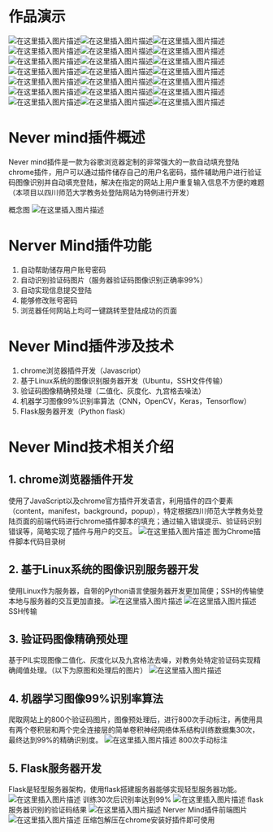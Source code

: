 # 作品演示
![在这里插入图片描述](https://img-blog.csdnimg.cn/20191205164715836.png?x-oss-process=image/watermark,type_ZmFuZ3poZW5naGVpdGk,shadow_10,text_aHR0cHM6Ly9ibG9nLmNzZG4ubmV0L3dlaXhpbl80MzY5ODMyOA==,size_16,color_FFFFFF,t_70)![在这里插入图片描述](https://img-blog.csdnimg.cn/20191205164739866.png?x-oss-process=image/watermark,type_ZmFuZ3poZW5naGVpdGk,shadow_10,text_aHR0cHM6Ly9ibG9nLmNzZG4ubmV0L3dlaXhpbl80MzY5ODMyOA==,size_16,color_FFFFFF,t_70)![在这里插入图片描述](https://img-blog.csdnimg.cn/20191205164745652.png?x-oss-process=image/watermark,type_ZmFuZ3poZW5naGVpdGk,shadow_10,text_aHR0cHM6Ly9ibG9nLmNzZG4ubmV0L3dlaXhpbl80MzY5ODMyOA==,size_16,color_FFFFFF,t_70)![在这里插入图片描述](https://img-blog.csdnimg.cn/2019120516475364.png?x-oss-process=image/watermark,type_ZmFuZ3poZW5naGVpdGk,shadow_10,text_aHR0cHM6Ly9ibG9nLmNzZG4ubmV0L3dlaXhpbl80MzY5ODMyOA==,size_16,color_FFFFFF,t_70)![在这里插入图片描述](https://img-blog.csdnimg.cn/20191205164758560.png?x-oss-process=image/watermark,type_ZmFuZ3poZW5naGVpdGk,shadow_10,text_aHR0cHM6Ly9ibG9nLmNzZG4ubmV0L3dlaXhpbl80MzY5ODMyOA==,size_16,color_FFFFFF,t_70)![在这里插入图片描述](https://img-blog.csdnimg.cn/20191205164804520.png?x-oss-process=image/watermark,type_ZmFuZ3poZW5naGVpdGk,shadow_10,text_aHR0cHM6Ly9ibG9nLmNzZG4ubmV0L3dlaXhpbl80MzY5ODMyOA==,size_16,color_FFFFFF,t_70)![在这里插入图片描述](https://img-blog.csdnimg.cn/20191205164811556.png?x-oss-process=image/watermark,type_ZmFuZ3poZW5naGVpdGk,shadow_10,text_aHR0cHM6Ly9ibG9nLmNzZG4ubmV0L3dlaXhpbl80MzY5ODMyOA==,size_16,color_FFFFFF,t_70)![在这里插入图片描述](https://img-blog.csdnimg.cn/20191205164817723.png?x-oss-process=image/watermark,type_ZmFuZ3poZW5naGVpdGk,shadow_10,text_aHR0cHM6Ly9ibG9nLmNzZG4ubmV0L3dlaXhpbl80MzY5ODMyOA==,size_16,color_FFFFFF,t_70)![在这里插入图片描述](https://img-blog.csdnimg.cn/2019120516482099.png?x-oss-process=image/watermark,type_ZmFuZ3poZW5naGVpdGk,shadow_10,text_aHR0cHM6Ly9ibG9nLmNzZG4ubmV0L3dlaXhpbl80MzY5ODMyOA==,size_16,color_FFFFFF,t_70)![在这里插入图片描述](https://img-blog.csdnimg.cn/20191205164828100.png?x-oss-process=image/watermark,type_ZmFuZ3poZW5naGVpdGk,shadow_10,text_aHR0cHM6Ly9ibG9nLmNzZG4ubmV0L3dlaXhpbl80MzY5ODMyOA==,size_16,color_FFFFFF,t_70)![在这里插入图片描述](https://img-blog.csdnimg.cn/20191205164830134.png?x-oss-process=image/watermark,type_ZmFuZ3poZW5naGVpdGk,shadow_10,text_aHR0cHM6Ly9ibG9nLmNzZG4ubmV0L3dlaXhpbl80MzY5ODMyOA==,size_16,color_FFFFFF,t_70)![在这里插入图片描述](https://img-blog.csdnimg.cn/20191205164841798.png?x-oss-process=image/watermark,type_ZmFuZ3poZW5naGVpdGk,shadow_10,text_aHR0cHM6Ly9ibG9nLmNzZG4ubmV0L3dlaXhpbl80MzY5ODMyOA==,size_16,color_FFFFFF,t_70)![在这里插入图片描述](https://img-blog.csdnimg.cn/20191205164846486.png?x-oss-process=image/watermark,type_ZmFuZ3poZW5naGVpdGk,shadow_10,text_aHR0cHM6Ly9ibG9nLmNzZG4ubmV0L3dlaXhpbl80MzY5ODMyOA==,size_16,color_FFFFFF,t_70)![在这里插入图片描述](https://img-blog.csdnimg.cn/20191205164849939.png?x-oss-process=image/watermark,type_ZmFuZ3poZW5naGVpdGk,shadow_10,text_aHR0cHM6Ly9ibG9nLmNzZG4ubmV0L3dlaXhpbl80MzY5ODMyOA==,size_16,color_FFFFFF,t_70)![在这里插入图片描述](https://img-blog.csdnimg.cn/20191205164851323.png?x-oss-process=image/watermark,type_ZmFuZ3poZW5naGVpdGk,shadow_10,text_aHR0cHM6Ly9ibG9nLmNzZG4ubmV0L3dlaXhpbl80MzY5ODMyOA==,size_16,color_FFFFFF,t_70)![在这里插入图片描述](https://img-blog.csdnimg.cn/20191205164901405.png?x-oss-process=image/watermark,type_ZmFuZ3poZW5naGVpdGk,shadow_10,text_aHR0cHM6Ly9ibG9nLmNzZG4ubmV0L3dlaXhpbl80MzY5ODMyOA==,size_16,color_FFFFFF,t_70)![在这里插入图片描述](https://img-blog.csdnimg.cn/20191205164907679.png?x-oss-process=image/watermark,type_ZmFuZ3poZW5naGVpdGk,shadow_10,text_aHR0cHM6Ly9ibG9nLmNzZG4ubmV0L3dlaXhpbl80MzY5ODMyOA==,size_16,color_FFFFFF,t_70)![在这里插入图片描述](https://img-blog.csdnimg.cn/20191205164908123.png?x-oss-process=image/watermark,type_ZmFuZ3poZW5naGVpdGk,shadow_10,text_aHR0cHM6Ly9ibG9nLmNzZG4ubmV0L3dlaXhpbl80MzY5ODMyOA==,size_16,color_FFFFFF,t_70)![在这里插入图片描述](https://img-blog.csdnimg.cn/20191205164917345.png?x-oss-process=image/watermark,type_ZmFuZ3poZW5naGVpdGk,shadow_10,text_aHR0cHM6Ly9ibG9nLmNzZG4ubmV0L3dlaXhpbl80MzY5ODMyOA==,size_16,color_FFFFFF,t_70)![在这里插入图片描述](https://img-blog.csdnimg.cn/20191205164919903.png?x-oss-process=image/watermark,type_ZmFuZ3poZW5naGVpdGk,shadow_10,text_aHR0cHM6Ly9ibG9nLmNzZG4ubmV0L3dlaXhpbl80MzY5ODMyOA==,size_16,color_FFFFFF,t_70)![在这里插入图片描述](https://img-blog.csdnimg.cn/20191205164924927.png?x-oss-process=image/watermark,type_ZmFuZ3poZW5naGVpdGk,shadow_10,text_aHR0cHM6Ly9ibG9nLmNzZG4ubmV0L3dlaXhpbl80MzY5ODMyOA==,size_16,color_FFFFFF,t_70)
# Never mind插件概述
Never mind插件是一款为谷歌浏览器定制的非常强大的一款自动填充登陆chrome插件，用户可以通过插件储存自己的用户名密码，插件辅助用户进行验证码图像识别并自动填充登陆，解决在指定的网站上用户重复输入信息不方便的难题（本项目以四川师范大学教务处登陆网站为特例进行开发）

 
概念图
![在这里插入图片描述](https://img-blog.csdnimg.cn/20191127131404180.png?x-oss-process=image/watermark,type_ZmFuZ3poZW5naGVpdGk,shadow_10,text_aHR0cHM6Ly9ibG9nLmNzZG4ubmV0L3dlaXhpbl80MzY5ODMyOA==,size_16,color_FFFFFF,t_70)
# Nerver Mind插件功能
1.	自动帮助储存用户账号密码
2.	自动识别验证码图片（服务器验证码图像识别正确率99%）
3.	自动实现信息提交登陆
4.	能够修改账号密码
5.	浏览器任何网站上均可一键跳转至登陆成功的页面


# Never Mind插件涉及技术
1.	chrome浏览器插件开发（Javascript）
2.	基于Linux系统的图像识别服务器开发（Ubuntu，SSH文件传输）
3.	验证码图像精确预处理（二值化、灰度化、九宫格去噪法）
4.	机器学习图像99%识别率算法（CNN，OpenCV，Keras，Tensorflow）
5.	Flask服务器开发（Python flask）
# Never Mind技术相关介绍
## 1.	chrome浏览器插件开发
使用了JavaScript以及chrome官方插件开发语言，利用插件的四个要素（content，manifest，background，popup），特定根据四川师范大学教务处登陆页面的前端代码进行chrome插件脚本的填充；通过输入错误提示、验证码识别错误等，简略实现了插件与用户的交互。
 ![在这里插入图片描述](https://img-blog.csdnimg.cn/20191127131430701.png?x-oss-process=image/watermark,type_ZmFuZ3poZW5naGVpdGk,shadow_10,text_aHR0cHM6Ly9ibG9nLmNzZG4ubmV0L3dlaXhpbl80MzY5ODMyOA==,size_16,color_FFFFFF,t_70)
图为Chrome插件脚本代码目录树

## 2.	基于Linux系统的图像识别服务器开发
使用Linux作为服务器，自带的Python语言使服务器开发更加简便；SSH的传输使本地与服务器的交互更加直接。
 ![在这里插入图片描述](https://img-blog.csdnimg.cn/2019112713145669.png?x-oss-process=image/watermark,type_ZmFuZ3poZW5naGVpdGk,shadow_10,text_aHR0cHM6Ly9ibG9nLmNzZG4ubmV0L3dlaXhpbl80MzY5ODMyOA==,size_16,color_FFFFFF,t_70)
 ![在这里插入图片描述](https://img-blog.csdnimg.cn/20191127131500677.png?x-oss-process=image/watermark,type_ZmFuZ3poZW5naGVpdGk,shadow_10,text_aHR0cHM6Ly9ibG9nLmNzZG4ubmV0L3dlaXhpbl80MzY5ODMyOA==,size_16,color_FFFFFF,t_70)
SSH传输

## 3. 验证码图像精确预处理
基于PIL实现图像二值化、灰度化以及九宫格法去噪，对教务处特定验证码实现精确阈值处理。（以下为原图和处理后的图片）
        ![在这里插入图片描述](https://img-blog.csdnimg.cn/20191127131525818.png)
## 4.	机器学习图像99%识别率算法
爬取网站上的800个验证码图片，图像预处理后，进行800次手动标注，再使用具有两个卷积层和两个完全连接层的简单卷积神经网络体系结构训练数据集30次，最终达到99%的精确识别度。
 ![在这里插入图片描述](https://img-blog.csdnimg.cn/20191127131533823.png?x-oss-process=image/watermark,type_ZmFuZ3poZW5naGVpdGk,shadow_10,text_aHR0cHM6Ly9ibG9nLmNzZG4ubmV0L3dlaXhpbl80MzY5ODMyOA==,size_16,color_FFFFFF,t_70)
800次手动标注

## 5.	Flask服务器开发
Flask是轻型服务器架构，使用flask搭建服务器能够实现轻型服务器功能。
 ![在这里插入图片描述](https://img-blog.csdnimg.cn/2019112713154649.png?x-oss-process=image/watermark,type_ZmFuZ3poZW5naGVpdGk,shadow_10,text_aHR0cHM6Ly9ibG9nLmNzZG4ubmV0L3dlaXhpbl80MzY5ODMyOA==,size_16,color_FFFFFF,t_70)
训练30次后识别率达到99%
 ![在这里插入图片描述](https://img-blog.csdnimg.cn/20191127131550527.png?x-oss-process=image/watermark,type_ZmFuZ3poZW5naGVpdGk,shadow_10,text_aHR0cHM6Ly9ibG9nLmNzZG4ubmV0L3dlaXhpbl80MzY5ODMyOA==,size_16,color_FFFFFF,t_70)
flask服务器识别的验证码结果
![在这里插入图片描述](https://img-blog.csdnimg.cn/20191127131603645.png?x-oss-process=image/watermark,type_ZmFuZ3poZW5naGVpdGk,shadow_10,text_aHR0cHM6Ly9ibG9nLmNzZG4ubmV0L3dlaXhpbl80MzY5ODMyOA==,size_16,color_FFFFFF,t_70)
  Nerver Mind插件前端图片![在这里插入图片描述](https://img-blog.csdnimg.cn/20191127131609668.png?x-oss-process=image/watermark,type_ZmFuZ3poZW5naGVpdGk,shadow_10,text_aHR0cHM6Ly9ibG9nLmNzZG4ubmV0L3dlaXhpbl80MzY5ODMyOA==,size_16,color_FFFFFF,t_70)
压缩包解压在chrome安装好插件即可使用













								
															

